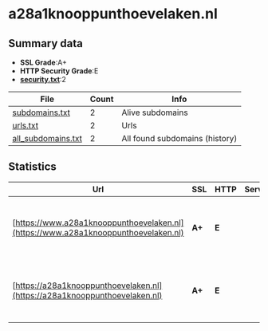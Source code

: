 

# a28a1knooppunthoevelaken.nl
## Summary data


 - **SSL Grade**:A+
 - **HTTP Security Grade**:E
 - **[security.txt](https://www.digitaleoverheid.nl/nieuws/standaard-security-txt-nu-verplicht-voor-overheid/)**:2


| File       | Count | Info |
|------------|-------|------|
|[subdomains.txt](/data/a28a1knooppunthoevelaken.nl/subdomains.txt)|2|Alive subdomains|
|[urls.txt](/data/a28a1knooppunthoevelaken.nl/urls.txt)|2|Urls|
|[all_subdomains.txt](/data/a28a1knooppunthoevelaken.nl/all_subdomains.txt)|2|All found subdomains (history)|


## Statistics


| Url | SSL | HTTP | Server | Cookie | HSTS | CORS | CTO | CSP | XFO | XXP | RP |FP| Tech |Title |
|--------|-------|-------|------|------|------|------|------|------|------|------|------|------|------|------|
|[https://www.a28a1knooppunthoevelaken.nl](https://www.a28a1knooppunthoevelaken.nl)| **A+**| **E**|| | | | | | | | :white_check_mark: | |Google Tag Manager HSTS Microsoft ASP.NET|Object moved|
|[https://a28a1knooppunthoevelaken.nl](https://a28a1knooppunthoevelaken.nl)| **A+**| **E**|| | | | | | | | :white_check_mark: | |Google Tag Manager HSTS Microsoft ASP.NET|Object moved|

